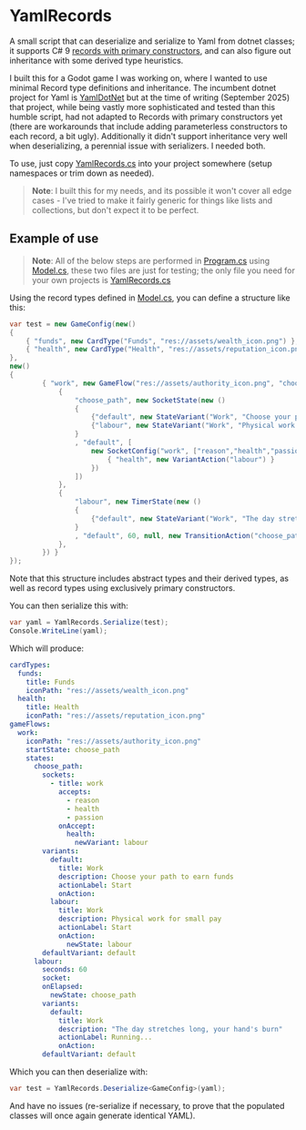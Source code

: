 # YamlRecords

A small script that can deserialize and serialize to Yaml from dotnet classes; it supports C# 9 [records with primary constructors](https://learn.microsoft.com/en-us/dotnet/csharp/language-reference/builtin-types/record), and can also figure out inheritance with some derived type heuristics.

I built this for a Godot game I was working on, where I wanted to use minimal Record type definitions and inheritance. The incumbent dotnet project for Yaml is [YamlDotNet](https://github.com/aaubry/YamlDotNet) but at the time of writing (September 2025) that project, while being vastly more sophisticated and tested than this humble script, had not adapted to Records with primary constructors yet (there are workarounds that include adding parameterless constructors to each record, a bit ugly). Additionally it didn't support inheritance very well when deserializing, a perennial issue with serializers. I needed both.

To use, just copy [YamlRecords.cs](./YamlRecords.cs) into your project somewhere (setup namespaces or trim down as needed).

> **Note**: I built this for my needs, and its possible it won't cover all edge cases - I've tried to make it fairly generic for things like lists and collections, but don't expect it to be perfect.

## Example of use

> **Note**: All of the below steps are performed in [Program.cs](./Program.cs) using [Model.cs](./Model.cs), these two files are just for testing; the only file you need for your own projects is [YamlRecords.cs](./YamlRecords.cs)

Using the record types defined in [Model.cs](./Model.cs), you can define a structure like this:

```c#
var test = new GameConfig(new()
{
    { "funds", new CardType("Funds", "res://assets/wealth_icon.png") },
    { "health", new CardType("Health", "res://assets/reputation_icon.png") },
},
new()
{
        { "work", new GameFlow("res://assets/authority_icon.png", "choose_path", new() {
            {
                "choose_path", new SocketState(new ()
                {
                    {"default", new StateVariant("Work", "Choose your path to earn funds", "Start", null)},
                    {"labour", new StateVariant("Work", "Physical work for small pay", "Start", new TransitionAction("labour"))}
                }
                , "default", [
                    new SocketConfig("work", ["reason","health","passion"], new() {
                        { "health", new VariantAction("labour") }
                    })
                ])
            },
            {
                "labour", new TimerState(new ()
                {
                    {"default", new StateVariant("Work", "The day stretches long, your hand's burn", "Running...", null)},
                }
                , "default", 60, null, new TransitionAction("choose_path")) // repeat for test
            },
        }) }
});
```

Note that this structure includes abstract types and their derived types, as well as record types using exclusively primary constructors.

You can then serialize this with:

```c#
var yaml = YamlRecords.Serialize(test);
Console.WriteLine(yaml);
```

Which will produce:

```yaml
cardTypes:
  funds:
    title: Funds
    iconPath: "res://assets/wealth_icon.png"
  health:
    title: Health
    iconPath: "res://assets/reputation_icon.png"
gameFlows:
  work:
    iconPath: "res://assets/authority_icon.png"
    startState: choose_path
    states:
      choose_path:
        sockets:
          - title: work
            accepts:
              - reason
              - health
              - passion
            onAccept:
              health:
                newVariant: labour
        variants:
          default:
            title: Work
            description: Choose your path to earn funds
            actionLabel: Start
            onAction:
          labour:
            title: Work
            description: Physical work for small pay
            actionLabel: Start
            onAction:
              newState: labour
        defaultVariant: default
      labour:
        seconds: 60
        socket:
        onElapsed:
          newState: choose_path
        variants:
          default:
            title: Work
            description: "The day stretches long, your hand's burn"
            actionLabel: Running...
            onAction:
        defaultVariant: default
```

Which you can then deserialize with:

```c#
var test = YamlRecords.Deserialize<GameConfig>(yaml);
```

And have no issues (re-serialize if necessary, to prove that the populated classes will once again generate identical YAML).
